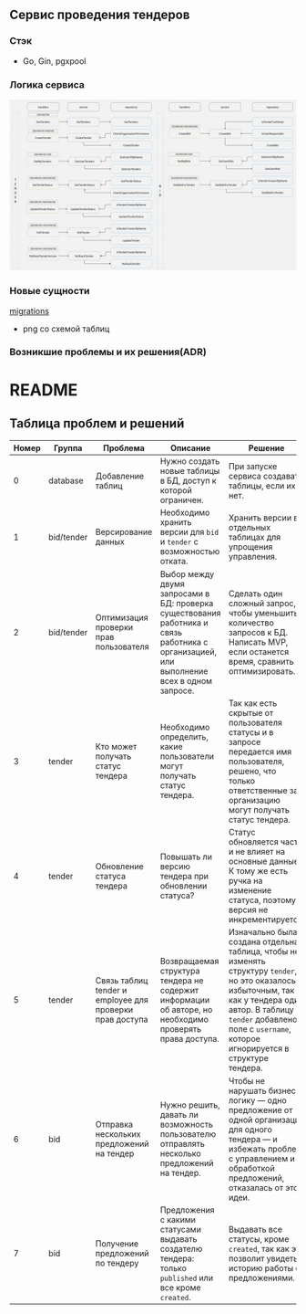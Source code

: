## Сервис проведения тендеров

### Стэк
- Go, Gin, pgxpool

### Логика сервиса
![img со схемой работы всех слоев](./docs/service-logic.jpg)


### Новые сущности
[migrations](https://git.codenrock.com/avito-testirovanie-na-backend-1270/cnrprod1725721384-team-77753/zadanie-6105/-/tree/dev/migrations?ref_type=heads)
- png со схемой таблиц

### Возникшие проблемы и их решения(ADR)

# README

## Таблица проблем и решений

| Номер | Группа   | Проблема                                 | Описание                                                                                      | Решение                                                                                                                |
|-------|---------|------------------------------------------|-----------------------------------------------------------------------------------------------|------------------------------------------------------------------------------------------------------------------------|
| 0     | database  | Добавление таблиц                        | Нужно создать новые таблицы в БД, доступ к которой ограничен.                                | При запуске сервиса создавать таблицы, если их нет.                                                                    |
| 1     | bid/tender | Версирование данных                      | Необходимо хранить версии для `bid` и `tender` с возможностью отката.                         | Хранить версии в отдельных таблицах для упрощения управления.                                                            |
| 2     | bid/tender | Оптимизация проверки прав пользователя   | Выбор между двумя запросами в БД: проверка существования работника и связь работника с организацией, или выполнение всех в одном запросе. | Сделать один сложный запрос, чтобы уменьшить количество запросов к БД. Написать MVP, если останется время, сравнить и оптимизировать. |
| 3     | tender  | Кто может получать статус тендера       | Необходимо определить, какие пользователи могут получать статус тендера.                     | Так как есть скрытые от пользователя статусы и в запросе передается имя пользователя, решено, что только ответственные за организацию могут получать статус тендера. |
| 4     | tender  | Обновление статуса тендера               | Повышать ли версию тендера при обновлении статуса?                                            | Статус обновляется часто и не влияет на основные данные. К тому же есть ручка на изменение статуса, поэтому версия не инкрементируется. |
| 5     | tender  | Связь таблиц tender и employee для проверки прав доступа | Возвращаемая структура тендера не содержит информации об авторе, но необходимо проверять права доступа. | Изначально была создана отдельная таблица, чтобы не изменять структуру `tender`, но это оказалось избыточным, так как у тендера один автор. В таблицу `tender` добавлено поле с `username`, которое игнорируется в структуре тендера. |
| 6     | bid     | Отправка нескольких предложений на тендер | Нужно решить, давать ли возможность пользователю отправлять несколько предложений на тендер. | Чтобы не нарушать бизнес-логику — одно предложение от одной организации для одного тендера — и избежать проблем с управлением и обработкой предложений, отказалась от этой идеи. |
| 7     | bid     | Получение предложений по тендеру        | Предложения с какими статусами выдавать создателю тендера: только `published` или все кроме `created`. | Выдавать все статусы, кроме `created`, так как это позволит увидеть историю работы с предложениями. |

